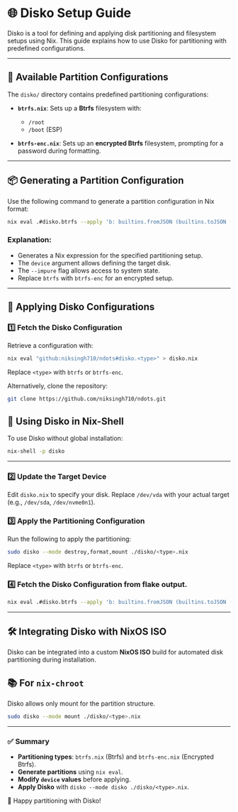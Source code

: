 # 🌐 Disko Setup Guide

Disko is a tool for defining and applying disk partitioning and filesystem setups using Nix. This guide explains how to use Disko for partitioning with predefined configurations.

---

## 📁 Available Partition Configurations

The `disko/` directory contains predefined partitioning configurations:

- **`btrfs.nix`**: Sets up a **Btrfs** filesystem with:
  - `/root`
  - `/boot` (ESP)

- **`btrfs-enc.nix`**: Sets up an **encrypted Btrfs** filesystem, prompting for a password during formatting.

---

## 📦 Generating a Partition Configuration

Use the following command to generate a partition configuration in Nix format:

```sh
nix eval .#disko.btrfs --apply 'b: builtins.fromJSON (builtins.toJSON (b { device = "/dev/nvme0n1"; ssdOptions = []; }))' --impure > partition.nix
```

### Explanation:
- Generates a Nix expression for the specified partitioning setup.
- The `device` argument allows defining the target disk.
- The `--impure` flag allows access to system state.
- Replace `btrfs` with `btrfs-enc` for an encrypted setup.

---

## 🔧 Applying Disko Configurations

### 1️⃣ Fetch the Disko Configuration

Retrieve a configuration with:

```sh
nix eval "github:niksingh710/ndots#disko.<type>" > disko.nix
```

Replace `<type>` with `btrfs` or `btrfs-enc`.

Alternatively, clone the repository:

```sh
git clone https://github.com/niksingh710/ndots.git
```

## 🚀 Using Disko in Nix-Shell

To use Disko without global installation:

```sh
nix-shell -p disko
```

---

### 2️⃣ Update the Target Device

Edit `disko.nix` to specify your disk. Replace `/dev/vda` with your actual target (e.g., `/dev/sda`, `/dev/nvme0n1`).

### 3️⃣ Apply the Partitioning Configuration

Run the following to apply the partitioning:

```sh
sudo disko --mode destroy,format,mount ./disko/<type>.nix
```

Replace `<type>` with `btrfs` or `btrfs-enc`.

### 4️⃣ Fetch the Disko Configuration from flake output.

```sh
nix eval .#disko.btrfs --apply 'b: builtins.fromJSON (builtins.toJSON (b { device = "/dev/nvme0n1"; ssdOptions = []; }))' --impure
```

---

## 🛠️ Integrating Disko with NixOS ISO

Disko can be integrated into a custom **NixOS ISO** build for automated disk partitioning during installation.

## 📚 For `nix-chroot`

Disko allows only mount for the partition structure.

```sh
sudo disko --mode mount ./disko/<type>.nix
```

---

### ✅ Summary
- **Partitioning types**: `btrfs.nix` (Btrfs) and `btrfs-enc.nix` (Encrypted Btrfs).
- **Generate partitions** using `nix eval`.
- **Modify `device` values** before applying.
- **Apply Disko** with `disko --mode disko ./disko/<type>.nix`.

🚀 Happy partitioning with Disko!
